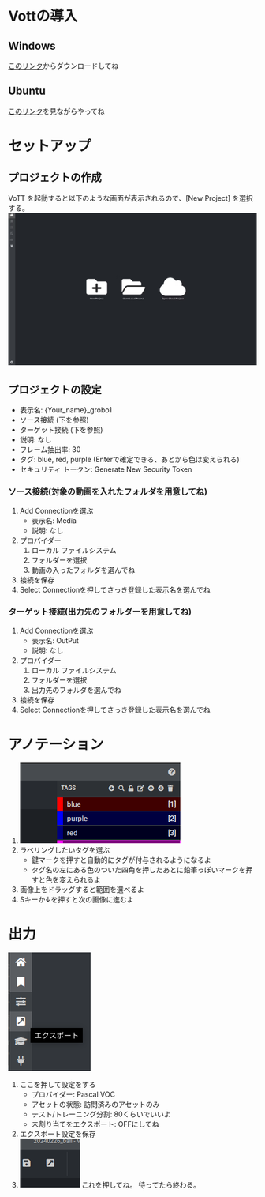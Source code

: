 # Vottの導入
## Windows
[このリンク](https://github.com/microsoft/VoTT/releases/download/v2.2.0/vott-2.2.0-win32.exe)からダウンロードしてね
## Ubuntu
[このリンク](https://masaki-note.com/2021/04/30/vott-install/)を見ながらやってね

# セットアップ
## プロジェクトの作成
VoTT を起動すると以下のような画面が表示されるので、[New Project] を選択する。
![step1](image.png)

## プロジェクトの設定
- 表示名: {Your_name}_grobo1
- ソース接続 (下を参照)
- ターゲット接続 (下を参照)
- 説明: なし
- フレーム抽出率: 30
- タグ: blue, red, purple (Enterで確定できる、あとから色は変えられる)
- セキュリティ トークン: Generate New Security Token

### ソース接続(対象の動画を入れたフォルダを用意してね)
1. Add Connectionを選ぶ
   - 表示名: Media
   - 説明: なし
2. プロバイダー
   1. ローカル ファイルシステム
   2. フォルダーを選択
   3. 動画の入ったフォルダを選んでね
3. 接続を保存
4. Select Connectionを押してさっき登録した表示名を選んでね

### ターゲット接続(出力先のフォルダーを用意してね)
1. Add Connectionを選ぶ
   - 表示名: OutPut
   - 説明: なし
2. プロバイダー
   1. ローカル ファイルシステム
   2. フォルダーを選択
   3. 出力先のフォルダを選んでね
3. 接続を保存
4. Select Connectionを押してさっき登録した表示名を選んでね

# アノテーション
1. ![step2](image-1.png)
2. ラベリングしたいタグを選ぶ
   - 鍵マークを押すと自動的にタグが付与されるようになるよ
   - タグ名の左にある色のついた四角を押したあとに鉛筆っぽいマークを押すと色を変えられるよ
3. 画像上をドラッグすると範囲を選べるよ
4. Sキーか↓を押すと次の画像に進むよ

# 出力
![step3](image-2.png)
1. ここを押して設定をする
   - プロバイダー: Pascal VOC
   - アセットの状態: 訪問済みのアセットのみ
   - テスト/トレーニング分割: 80くらいでいいよ
   - 未割り当てをエクスポート: OFFにしてね
2. エクスポート設定を保存
3.
    ![step4](image-3.png)
   これを押してね。
   待ってたら終わる。


